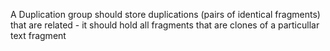 A Duplication group should store duplications (pairs of identical fragments) that are related - it should hold all fragments that are clones of a particullar text fragment
